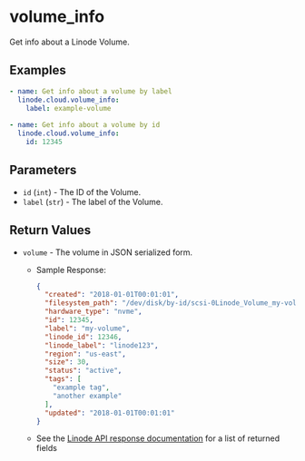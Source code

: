 # volume_info

Get info about a Linode Volume.


## Examples

```yaml
- name: Get info about a volume by label
  linode.cloud.volume_info:
    label: example-volume
    
- name: Get info about a volume by id
  linode.cloud.volume_info:
    id: 12345
```


## Parameters



- `id` (`int`) -  The ID of the Volume.  
- `label` (`str`) -  The label of the Volume.  


## Return Values

- `volume` - The volume in JSON serialized form.

    - Sample Response:
        ```json
        {
          "created": "2018-01-01T00:01:01",
          "filesystem_path": "/dev/disk/by-id/scsi-0Linode_Volume_my-volume",
          "hardware_type": "nvme",
          "id": 12345,
          "label": "my-volume",
          "linode_id": 12346,
          "linode_label": "linode123",
          "region": "us-east",
          "size": 30,
          "status": "active",
          "tags": [
            "example tag",
            "another example"
          ],
          "updated": "2018-01-01T00:01:01"
        }
        ```
    - See the [Linode API response documentation](https://www.linode.com/docs/api/volumes/#volume-view__responses) for a list of returned fields


